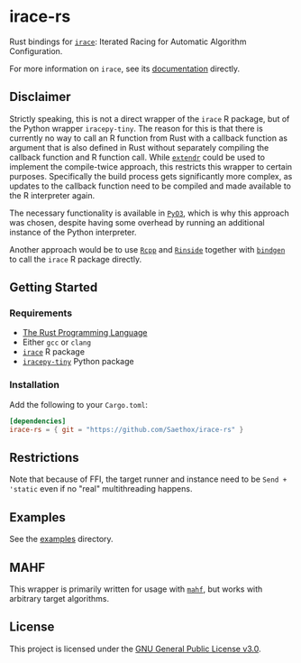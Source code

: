 # irace-rs

Rust bindings for [`irace`](https://github.com/MLopez-Ibanez/irace): Iterated Racing for Automatic Algorithm
Configuration.

For more information on `irace`, see its [documentation](https://mlopez-ibanez.github.io/irace/index.html) directly.

## Disclaimer

Strictly speaking, this is not a direct wrapper of the `irace` R package, but of the Python wrapper `iracepy-tiny`.
The reason for this is that there is currently no way to call an R function from Rust with a callback function as
argument that is also defined in Rust without separately compiling the callback function and R function call.
While [`extendr`](https://github.com/extendr/extendr) could be used to implement the compile-twice approach, this
restricts this wrapper to certain purposes.
Specifically the build process gets significantly more complex, as updates to the callback function need to be compiled
and made available to the R interpreter again.

The necessary functionality is available in [`PyO3`](https://github.com/PyO3/pyo3), which is why this approach was
chosen, despite having some overhead by running an additional instance of the Python interpreter.

Another approach would be to use [`Rcpp`](https://github.com/RcppCore/Rcpp) and [`Rinside`](https://github.com/eddelbuettel/rinside) together with [`bindgen`](https://github.com/rust-lang/rust-bindgen)
to call the `irace` R package directly.

## Getting Started

### Requirements

- [The Rust Programming Language](https://rust-lang.org)
- Either `gcc` or `clang`
- [`irace`](https://mlopez-ibanez.github.io/irace/#installing-the-irace-package) R package
- [`iracepy-tiny`](https://github.com/Saethox/iracepy-tiny) Python package

### Installation

Add the following to your `Cargo.toml`:

```toml
[dependencies]
irace-rs = { git = "https://github.com/Saethox/irace-rs" }
```

## Restrictions

Note that because of FFI, the target runner and instance need to be `Send + 'static` even if no "real" multithreading
happens.

## Examples

See the [examples](./examples) directory.

## MAHF

This wrapper is primarily written for usage with [`mahf`](https://github.com/mahf-opt/mahf), but works with arbitrary
target algorithms.

## License

This project is licensed under
the [GNU General Public License v3.0](https://github.com/mahf-opt/mahf/blob/master/LICENSE).
